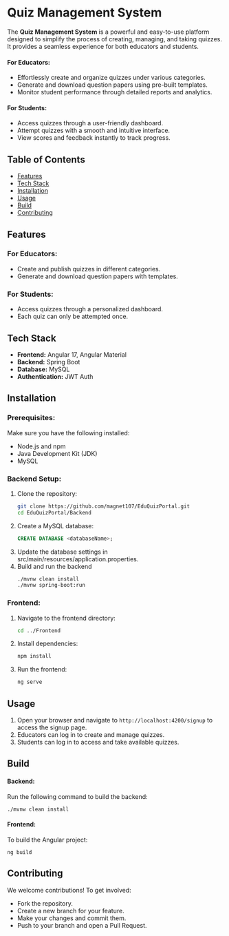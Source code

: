 # Quiz Management System

The **Quiz Management System** is a powerful and easy-to-use platform designed to simplify the process of creating, managing, and taking quizzes. It provides a seamless experience for both educators and students.

#### For Educators:
- Effortlessly create and organize quizzes under various categories.
- Generate and download question papers using pre-built templates.
- Monitor student performance through detailed reports and analytics.
#### For Students:
- Access quizzes through a user-friendly dashboard.
- Attempt quizzes with a smooth and intuitive interface.
- View scores and feedback instantly to track progress.

## Table of Contents

- [Features](#features)
- [Tech Stack](#tech-stack)
- [Installation](#installation)
- [Usage](#usage)
- [Build](#build)
- [Contributing](#Contributing)

## Features

### **For Educators:**

- Create and publish quizzes in different categories.
- Generate and download question papers with templates.

### **For Students:**

- Access quizzes through a personalized dashboard.
- Each quiz can only be attempted once.

## Tech Stack

- **Frontend:** Angular 17, Angular Material
- **Backend:** Spring Boot
- **Database:** MySQL
- **Authentication:** JWT Auth

## Installation

### **Prerequisites:**

Make sure you have the following installed:

- Node.js and npm
- Java Development Kit (JDK)
- MySQL

### **Backend Setup:**

1. Clone the repository:
   ```sh
   git clone https://github.com/magnet107/EduQuizPortal.git
   cd EduQuizPortal/Backend

2. Create a MySQL database:
   ```sql
   CREATE DATABASE <databaseName>;

3. Update the database settings in src/main/resources/application.properties.
4. Build and run the backend
    ```sh
    ./mvnw clean install
    ./mvnw spring-boot:run

### **Frontend:**
1. Navigate to the frontend directory:
    ```bash
    cd ../Frontend
    ```
2. Install dependencies:
    ```bash
    npm install
    ```
3. Run the frontend:
    ```bash
    ng serve
    ```


## Usage
1. Open your browser and navigate to `http://localhost:4200/signup` to access the signup page.
2. Educators can log in to create and manage quizzes.
3. Students can log in to access and take available quizzes.

## Build
#### Backend:
Run the following command to build the backend:

    ./mvnw clean install

#### Frontend:
To build the Angular project:

    ng build

## Contributing
We welcome contributions! To get involved:

- Fork the repository.
- Create a new branch for your feature.
- Make your changes and commit them.
- Push to your branch and open a Pull Request.
